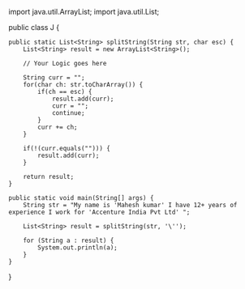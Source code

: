 import java.util.ArrayList;
import java.util.List;

public class J {

	public static List<String> splitString(String str, char esc) {
		List<String> result = new ArrayList<String>();

		// Your Logic goes here

		String curr = "";
		for(char ch: str.toCharArray()) {
			if(ch == esc) {
				result.add(curr);
				curr = "";
				continue;
			}
			curr += ch;
		}

		if(!(curr.equals(""))) {
			result.add(curr);
		}

		return result;
	}

	public static void main(String[] args) {
		String str = "My name is 'Mahesh kumar' I have 12+ years of experience I work for 'Accenture India Pvt Ltd' ";

		List<String> result = splitString(str, '\'');

		for (String a : result) {
			System.out.println(a);
		}
	}
}
